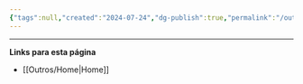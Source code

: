 ```yaml
---
{"tags":null,"created":"2024-07-24","dg-publish":true,"permalink":"/outros/exaustao/","dgPassFrontmatter":true}
---
```





___
**Links para esta página**  
- [[Outros/Home\|Home]]